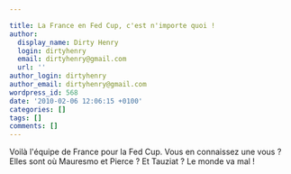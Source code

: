 ```yaml
---

title: La France en Fed Cup, c'est n'importe quoi !
author:
  display_name: Dirty Henry
  login: dirtyhenry
  email: dirtyhenry@gmail.com
  url: ''
author_login: dirtyhenry
author_email: dirtyhenry@gmail.com
wordpress_id: 568
date: '2010-02-06 12:06:15 +0100'
categories: []
tags: []
comments: []
---
```

Voilà l'équipe de France pour la Fed Cup. Vous en connaissez une vous ? Elles sont où Mauresmo et Pierce ? Et Tauziat ? Le monde va mal !
